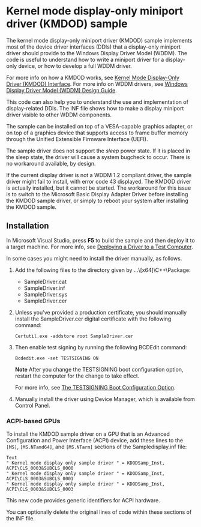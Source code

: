 <!---
    name: Kernel mode display-only miniport driver (KMDOD) sample
    platform: WDM
    language: cpp
    category: Video
    description: Implements most DDIs that a display-only miniport driver should provide to the Windows Display Driver Model (WDDM).
    samplefwlink: http://go.microsoft.com/fwlink/p/?LinkId=620317
--->

Kernel mode display-only miniport driver (KMDOD) sample
=======================================================

The kernel mode display-only miniport driver (KMDOD) sample implements most of the device driver interfaces (DDIs) that a display-only miniport driver should provide to the Windows Display Driver Model (WDDM). The code is useful to understand how to write a miniport driver for a display-only device, or how to develop a full WDDM driver.

For more info on how a KMDOD works, see [Kernel Mode Display-Only Driver (KMDOD) Interface](https://msdn.microsoft.com/en-us/library/windows/hardware/jj673962). For more info on WDDM drivers, see [Windows Display Driver Model (WDDM) Design Guide](https://msdn.microsoft.com/en-us/library/windows/hardware/ff570593).

This code can also help you to understand the use and implementation of display-related DDIs. The INF file shows how to make a display miniport driver visible to other WDDM components.

The sample can be installed on top of a VESA-capable graphics adapter, or on top of a graphics device that supports access to frame buffer memory through the Unified Extensible Firmware Interface (UEFI).

The sample driver does not support the *sleep* power state. If it is placed in the sleep state, the driver will cause a system bugcheck to occur. There is no workaround available, by design.

If the current display driver is not a WDDM 1.2 compliant driver, the sample driver might fail to install, with error code 43 displayed. The KMDOD driver is actually installed, but it cannot be started. The workaround for this issue is to switch to the Microsoft Basic Display Adapter Driver before installing the KMDOD sample driver, or simply to reboot your system after installing the KMDOD sample.


Installation
------------

In Microsoft Visual Studio, press **F5** to build the sample and then deploy it to a target machine. For more info, see [Deploying a Driver to a Test Computer](https://msdn.microsoft.com/en-us/library/windows/hardware/hh454834).

In some cases you might need to install the driver manually, as follows.

1.  Add the following files to the directory given by ...\\[x64]\\C++\\Package:
    -   SampleDriver.cat
    -   SampleDriver.inf
    -   SampleDriver.sys
    -   SampleDriver.cer

2.  Unless you've provided a production certificate, you should manually install the SampleDriver.cer digital certificate with the following command:

    `Certutil.exe -addstore root SampleDriver.cer`

3.  Then enable test signing by running the following BCDEdit command:

    `Bcdedit.exe -set TESTSIGNING ON`

    **Note** After you change the TESTSIGNING boot configuration option, restart the computer for the change to take effect.

    For more info, see [The TESTSIGNING Boot Configuration Option](https://msdn.microsoft.com/en-us/library/windows/hardware/ff553484).

4.  Manually install the driver using Device Manager, which is available from Control Panel.

### ACPI-based GPUs

To install the KMDOD sample driver on a GPU that is an Advanced Configuration and Power Interface (ACPI) device, add these lines to the `[MS]`, `[MS.NTamd64]`, and `[MS.NTarm]` sections of the Sampledisplay.inf file:

```
Text
" Kernel mode display only sample driver " = KDODSamp_Inst, ACPI\CLS_0003&SUBCLS_0000
" Kernel mode display only sample driver " = KDODSamp_Inst, ACPI\CLS_0003&SUBCLS_0001
" Kernel mode display only sample driver " = KDODSamp_Inst, ACPI\CLS_0003&SUBCLS_0003
```

This new code provides generic identifiers for ACPI hardware.

You can optionally delete the original lines of code within these sections of the INF file.

